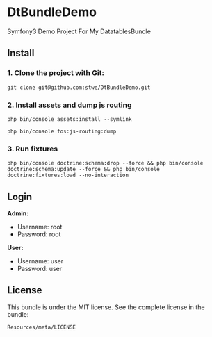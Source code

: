 DtBundleDemo
============

Symfony3 Demo Project For My DatatablesBundle

## Install

### 1. Clone the project with Git:

```
git clone git@github.com:stwe/DtBundleDemo.git
```

### 2. Install assets and dump js routing

```
php bin/console assets:install --symlink
```

```
php bin/console fos:js-routing:dump
```

### 3. Run fixtures

```
php bin/console doctrine:schema:drop --force && php bin/console doctrine:schema:update --force && php bin/console doctrine:fixtures:load --no-interaction
```

## Login

**Admin:**

- Username: root
- Password: root

**User:**

- Username: user
- Password: user

## License

This bundle is under the MIT license. See the complete license in the bundle:

    Resources/meta/LICENSE
